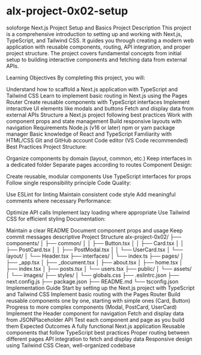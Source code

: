 # alx-project-0x02-setup
soloforge
Next.js Project Setup and Basics
Project Description
This project is a comprehensive introduction to setting up and working with Next.js, TypeScript, and Tailwind CSS. It guides you through creating a modern web application with reusable components, routing, API integration, and proper project structure. The project covers fundamental concepts from initial setup to building interactive components and fetching data from external APIs.

Learning Objectives
By completing this project, you will:

Understand how to scaffold a Next.js application with TypeScript and Tailwind CSS
Learn to implement basic routing in Next.js using the Pages Router
Create reusable components with TypeScript interfaces
Implement interactive UI elements like modals and buttons
Fetch and display data from external APIs
Structure a Next.js project following best practices
Work with component props and state management
Build responsive layouts with navigation
Requirements
Node.js (v16 or later)
npm or yarn package manager
Basic knowledge of React and TypeScript
Familiarity with HTML/CSS
Git and GitHub account
Code editor (VS Code recommended)
Best Practices
Project Structure:

Organize components by domain (layout, common, etc.)
Keep interfaces in a dedicated folder
Separate pages according to routes
Component Design:

Create reusable, modular components
Use TypeScript interfaces for props
Follow single responsibility principle
Code Quality:

Use ESLint for linting
Maintain consistent code style
Add meaningful comments where necessary
Performance:

Optimize API calls
Implement lazy loading where appropriate
Use Tailwind CSS for efficient styling
Documentation:

Maintain a clear README
Document component props and usage
Keep commit messages descriptive
Project Structure
alx-project-0x02/
├── components/
│   ├── common/
│   │   ├── Button.tsx
│   │   ├── Card.tsx
│   │   ├── PostCard.tsx
│   │   ├── PostModal.tsx
│   │   └── UserCard.tsx
│   └── layout/
│       └── Header.tsx
├── interfaces/
│   └── index.ts
├── pages/
│   ├── _app.tsx
│   ├── _document.tsx
│   ├── about.tsx
│   ├── home.tsx
│   ├── index.tsx
│   ├── posts.tsx
│   └── users.tsx
├── public/
│   └── assets/
│       └── images/
├── styles/
│   └── globals.css
├── .eslintrc.json
├── next.config.js
├── package.json
├── README.md
└── tsconfig.json
Implementation Guide
Start by setting up the Next.js project with TypeScript and Tailwind CSS
Implement basic routing with the Pages Router
Build reusable components one by one, starting with simple ones (Card, Button)
Progress to more complex components (Modal, PostCard, UserCard)
Implement the Header component for navigation
Fetch and display data from JSONPlaceholder API
Test each component and page as you build them
Expected Outcomes
A fully functional Next.js application
Reusable components that follow TypeScript best practices
Proper routing between different pages
API integration to fetch and display data
Responsive design using Tailwind CSS
Clean, well-organized codebase
